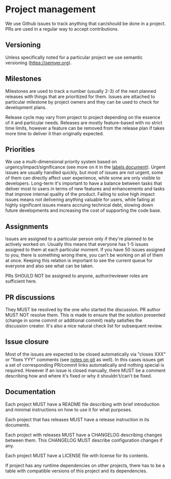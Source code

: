 # Project management

We use Github issues to track anything that can/should be done in a project.
PRs are used in a regular way to accept contributions.

## Versioning

Unless specifically noted for a particular project we use semantic versioning
(https://semver.org).

## Milestones

Milestones are used to track a number (usually 2-3) of the next planned
releases with things that are prioritized for them. Issues are attached to
particular milestone by project owners and they can be used to check for
development plans.

Release cycle may vary from project to project depending on the essence of it
and particular needs. Releases are mostly feature-based with no strict time
limits, however a feature can be removed from the release plan if takes more
time to deliver it than originally expected.

## Priorities

We use a multi-dimensional priority system based on urgency/impact/significance
(see more on it in the [labels document](labels.md)). Urgent issues are usually
handled quickly, but most of issues are not urgent, some of them can directly
affect user experience, while some are only visible to developers. Long-term
it's important to have a balance between tasks that deliver most to users in
terms of new features and enhancements and tasks that improve internal quality
of the product. Failing to solve high impact issues means not delivering
anything valuable for users, while failing at highly significant issues means
accruing technical debt, slowing down future developments and increasing the
cost of supporting the code base.

## Assignments

Issues are assigned to a particular person only if they're planned to be
actively worked on. Usually this means that everyone has 1-5 issues assigned
to them at each particular moment. If you have 50 issues assigned to you,
there is something wrong there, you can't be working on all of them at once.
Keeping this relation is important to see the current queue for everyone and
also see what can be taken.

PRs SHOULD NOT be assigned to anyone, author/reviewer roles are sufficient
here.

## PR discussions

They MUST be resolved by the one who started the discussion. PR author MUST
NOT resolve them. This is made to ensure that the solution presented (change
in some commit or additional commit) really satisfies the discussion
creator. It's also a nice natural check list for subsequent review.

## Issue closure

Most of the issues are expected to be closed automatically via "closes XXX" or
"fixes YYY" comments (see [notes on git](git.md) as well). In this cases
issues get a set of corresponding PR/commit links automatically and nothing
special is required. However if an issue is closed manually, there MUST be
a comment describing how and where it's fixed or why it shouldn't/can't be
fixed.

## Documentation

Each project MUST have a README file describing with brief introduction and
minimal instructions on how to use it for what purposes.

Each project that has releases MUST have a release instruction in its documents.

Each project with releases MUST have a CHANGELOG describing changes between
them. This CHANGELOG MUST describe configuration changes if any.

Each project MUST have a LICENSE file with license for its contents.

If project has any runtime dependencies on other projects, there has to be a
table with compatible versions of this project and its dependencies.
